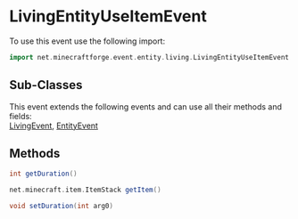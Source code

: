 # LivingEntityUseItemEvent

To use this event use the following import:
```groovy
import net.minecraftforge.event.entity.living.LivingEntityUseItemEvent
```

## Sub-Classes
This event extends the following events and can use all their methods and fields: <br>
[LivingEvent](../living_event/living_event.md), [EntityEvent](../entity_event/entity_event.md)

## Methods
```groovy
int getDuration()
```

```groovy
net.minecraft.item.ItemStack getItem()
```

```groovy
void setDuration(int arg0)
```
